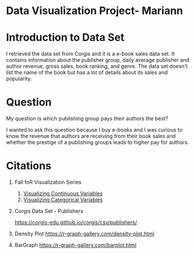 # Data Visualization Project- Mariann

# Introduction to Data Set

I retrieved the data set from Corgis and it is a e-book sales data set. It contains information about the publisher group, daily average publisher and author revenue, gross sales, book ranking, and genre. The data set doesn't list the name of the book but has a lot of details about its sales and popularity.

# Question

My question is which publishing group pays their authors the best?

I wanted to ask this question because I buy e-books and I was curious to know the revenue that authors are receiving from their book sales and whether the prestige of a publishing groups leads to higher pay for authors.

# Citations 

1.  Fall foR Visualization Series

    1.   [Visualizing Continuous Variables](https://media.ucsf.edu/media/Fall%20FoR%20Visualizations%3A%20Visualizing%20Continuous%20Variables%20with%20R!/1_8zdnkngn)
    2.  [Visualizing Categorical Variables](https://media.ucsf.edu/media/Fall%20FoR%20Visualizations%3A%20Visualizing%20Categorical%20Variables%20with%20R!/1_y0wt1d7b)

2.  Corgis Data Set - Publishers

    <https://corgis-edu.github.io/corgis/csv/publishers/>

3.  Density Plot <https://r-graph-gallery.com/density-plot.html>

4.  BarGraph <https://r-graph-gallery.com/barplot.html>
